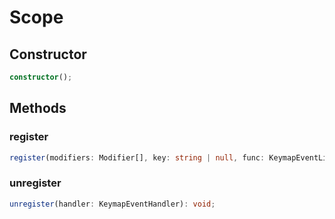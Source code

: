 # Scope

## Constructor

```ts
constructor();
```

## Methods

### register

```ts
register(modifiers: Modifier[], key: string | null, func: KeymapEventListener): KeymapEventHandler;
```

### unregister

```ts
unregister(handler: KeymapEventHandler): void;
```
